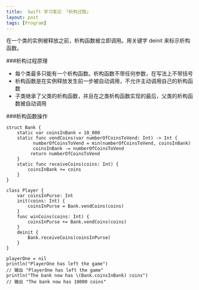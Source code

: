```yaml
---
title:  Swift 学习笔记 「析构过程」
layout: post
tags: [Program]
---
```


在一个类的实例被释放之前，析构函数被立即调用。用关键字 deinit 来标示析构函数。

###析构过程原理

- 每个类最多只能有一个析构函数。析构函数不带任何参数，在写法上不带括号
- 析构函数是在实例释放发生前一步被自动调用，不允许主动调用自己的析构函数
- 子类继承了父类的析构函数，并且在之类析构函数实现的最后，父类的析构函数被自动调用

###析构函数操作

```
struct Bank {
    static var coinsInBank = 10_000
    static func vendCoins(var numberOfCoinsToVend: Int) -> Int {
          numberOfCoinsToVend = min(numberOfCoinsToVend, coinsInBank)
          coinsInBank -= numberOfCoinsToVend
         return numberOfCoinsToVend
    }
    static func receiveCoins(coins: Int) {
        coinsInBank += coins
    }
}

class Player {
    var coinsInPurse: Int
    init(coins: Int) {
        coinsInPurse = Bank.vendCoins(coins)
    }
    func winCoins(coins: Int) {
        coinsInPurse += Bank.vendCoins(coins)
    }
    deinit {
        Bank.receiveCoins(coinsInPurse)
    }
}

playerOne = nil
println("PlayerOne has left the game")
// 输出 "PlayerOne has left the game"
println("The bank now has \(Bank.coinsInBank) coins")
// 输出 "The bank now has 10000 coins"
```
